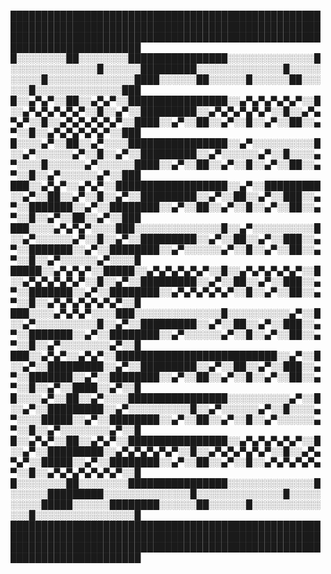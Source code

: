 
███████████████████████████████████████████████████████████████████████████████████████████████████████████████████████████████████████████████████████████████████████████
█░░░░░░░░██░░░░░░░░████████████████░░░░░░░░░░░░░░█░░░░░░░░░░░░░░█░░░░░░█████████░░░░░░░░░░░░░░█░░░░░░░░░░█░░░░░░░░░░░░░░████░░░░░░██░░░░░░█░░░░░░██░░░░░░█░░░░░░░░░░░░░░███
█░░▄▀▄▀░░██░░▄▀▄▀░░████████████████░░▄▀▄▀▄▀▄▀▄▀░░█░░▄▀▄▀▄▀▄▀▄▀░░█░░▄▀░░█████████░░▄▀▄▀▄▀▄▀▄▀░░█░░▄▀▄▀▄▀░░█░░▄▀▄▀▄▀▄▀▄▀░░████░░▄▀░░██░░▄▀░░█░░▄▀░░██░░▄▀░░█░░▄▀▄▀▄▀▄▀▄▀░░███
█░░░░▄▀░░██░░▄▀░░░░████████████████░░▄▀░░░░░░░░░░█░░▄▀░░░░░░▄▀░░█░░▄▀░░█████████░░▄▀░░░░░░▄▀░░█░░░░▄▀░░░░█░░░░░░▄▀░░░░░░████░░▄▀░░██░░▄▀░░█░░▄▀░░██░░▄▀░░█░░▄▀░░░░░░▄▀░░███
███░░▄▀▄▀░░▄▀▄▀░░██████████████████░░▄▀░░█████████░░▄▀░░██░░▄▀░░█░░▄▀░░█████████░░▄▀░░██░░▄▀░░███░░▄▀░░███████░░▄▀░░████████░░▄▀░░██░░▄▀░░█░░▄▀░░██░░▄▀░░█░░▄▀░░██░░▄▀░░███
███░░░░▄▀▄▀▄▀░░░░███░░░░░░░░░░░░░░█░░▄▀░░░░░░░░░░█░░▄▀░░░░░░▄▀░░█░░▄▀░░█████████░░▄▀░░██░░▄▀░░███░░▄▀░░███████░░▄▀░░████████░░▄▀░░░░░░▄▀░░█░░▄▀░░██░░▄▀░░█░░▄▀░░░░░░▄▀░░░░█
█████░░▄▀▄▀▄▀░░█████░░▄▀▄▀▄▀▄▀▄▀░░█░░▄▀▄▀▄▀▄▀▄▀░░█░░▄▀▄▀▄▀▄▀▄▀░░█░░▄▀░░█████████░░▄▀░░██░░▄▀░░███░░▄▀░░███████░░▄▀░░████████░░▄▀▄▀▄▀▄▀▄▀░░█░░▄▀░░██░░▄▀░░█░░▄▀▄▀▄▀▄▀▄▀▄▀░░█
███░░░░▄▀▄▀▄▀░░░░███░░░░░░░░░░░░░░█░░░░░░░░░░▄▀░░█░░▄▀░░░░░░░░░░█░░▄▀░░█████████░░▄▀░░██░░▄▀░░███░░▄▀░░███████░░▄▀░░████████░░▄▀░░░░░░▄▀░░█░░▄▀░░██░░▄▀░░█░░▄▀░░░░░░░░▄▀░░█
███░░▄▀▄▀░░▄▀▄▀░░██████████████████████████░░▄▀░░█░░▄▀░░█████████░░▄▀░░█████████░░▄▀░░██░░▄▀░░███░░▄▀░░███████░░▄▀░░████████░░▄▀░░██░░▄▀░░█░░▄▀░░██░░▄▀░░█░░▄▀░░████░░▄▀░░█
█░░░░▄▀░░██░░▄▀░░░░████████████████░░░░░░░░░░▄▀░░█░░▄▀░░█████████░░▄▀░░░░░░░░░░█░░▄▀░░░░░░▄▀░░█░░░░▄▀░░░░█████░░▄▀░░████████░░▄▀░░██░░▄▀░░█░░▄▀░░░░░░▄▀░░█░░▄▀░░░░░░░░▄▀░░█
█░░▄▀▄▀░░██░░▄▀▄▀░░████████████████░░▄▀▄▀▄▀▄▀▄▀░░█░░▄▀░░█████████░░▄▀▄▀▄▀▄▀▄▀░░█░░▄▀▄▀▄▀▄▀▄▀░░█░░▄▀▄▀▄▀░░█████░░▄▀░░████████░░▄▀░░██░░▄▀░░█░░▄▀▄▀▄▀▄▀▄▀░░█░░▄▀▄▀▄▀▄▀▄▀▄▀░░█
█░░░░░░░░██░░░░░░░░████████████████░░░░░░░░░░░░░░█░░░░░░█████████░░░░░░░░░░░░░░█░░░░░░░░░░░░░░█░░░░░░░░░░█████░░░░░░████████░░░░░░██░░░░░░█░░░░░░░░░░░░░░█░░░░░░░░░░░░░░░░█
███████████████████████████████████████████████████████████████████████████████████████████████████████████████████████████████████████████████████████████████████████████
